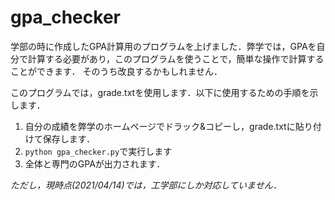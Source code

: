 # gpa_checker 
学部の時に作成したGPA計算用のプログラムを上げました．弊学では，GPAを自分で計算する必要があり，このプログラムを使うことで，簡単な操作で計算することができます．
そのうち改良するかもしれません．

このプログラムでは，grade.txtを使用します．以下に使用するための手順を示します．

1. 自分の成績を弊学のホームページでドラック&コピーし，grade.txtに貼り付けて保存します．
2. `python gpa_checker.py`で実行します
3. 全体と専門のGPAが出力されます．

*ただし，現時点(2021/04/14)では，工学部にしか対応していません．*